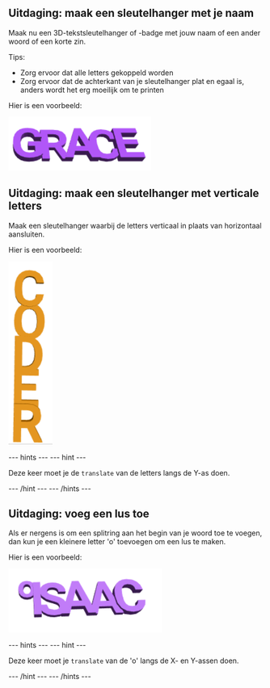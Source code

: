 ## Uitdaging: maak een sleutelhanger met je naam

Maak nu een 3D-tekstsleutelhanger of -badge met jouw naam of een ander woord of een korte zin.

Tips:
+ Zorg ervoor dat alle letters gekoppeld worden
+ Zorg ervoor dat de achterkant van je sleutelhanger plat en egaal is, anders wordt het erg moeilijk om te printen

Hier is een voorbeeld:

![schermafbeelding](images/coder-grace.png)

## Uitdaging: maak een sleutelhanger met verticale letters

Maak een sleutelhanger waarbij de letters verticaal in plaats van horizontaal aansluiten.

Hier is een voorbeeld:

![schermafbeelding](images/coder-vertical.png)

--- hints --- --- hint ---

Deze keer moet je de `translate` van de letters langs de Y-as doen.

--- /hint --- --- /hints ---

## Uitdaging: voeg een lus toe

Als er nergens is om een splitring aan het begin van je woord toe te voegen, dan kun je een kleinere letter 'o' toevoegen om een lus te maken.

Hier is een voorbeeld:

![schermafbeelding](images/coder-loop.png)

--- hints --- --- hint ---

Deze keer moet je `translate` van de 'o' langs de X- en Y-assen doen.

--- /hint --- --- /hints ---

